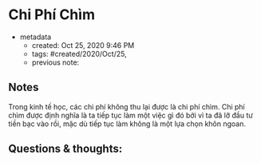# Chi Phí Chìm

- metadata
	- created: Oct 25, 2020 9:46 PM 
	- tags: #created/2020/Oct/25,
	- previous note:

## Notes
Trong kinh tế học, các chi phí không thu lại được là chi phí chìm.
Chi phí chìm được định nghĩa là ta tiếp tục làm một việc gì đó bởi vì ta đã lỡ đầu tư tiền bạc vào rồi, mặc dù tiếp tục làm không là một lựa chọn khôn ngoan.
## Questions & thoughts:

